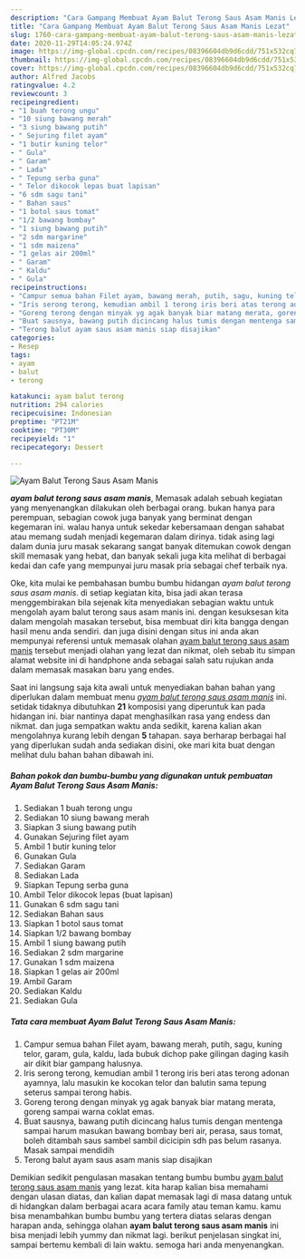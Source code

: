 ```yaml
---
description: "Cara Gampang Membuat Ayam Balut Terong Saus Asam Manis Lezat"
title: "Cara Gampang Membuat Ayam Balut Terong Saus Asam Manis Lezat"
slug: 1760-cara-gampang-membuat-ayam-balut-terong-saus-asam-manis-lezat
date: 2020-11-29T14:05:24.974Z
image: https://img-global.cpcdn.com/recipes/08396604db9d6cdd/751x532cq70/ayam-balut-terong-saus-asam-manis-foto-resep-utama.jpg
thumbnail: https://img-global.cpcdn.com/recipes/08396604db9d6cdd/751x532cq70/ayam-balut-terong-saus-asam-manis-foto-resep-utama.jpg
cover: https://img-global.cpcdn.com/recipes/08396604db9d6cdd/751x532cq70/ayam-balut-terong-saus-asam-manis-foto-resep-utama.jpg
author: Alfred Jacobs
ratingvalue: 4.2
reviewcount: 3
recipeingredient:
- "1 buah terong ungu"
- "10 siung bawang merah"
- "3 siung bawang putih"
- " Sejuring filet ayam"
- "1 butir kuning telor"
- " Gula"
- " Garam"
- " Lada"
- " Tepung serba guna"
- " Telor dikocok lepas buat lapisan"
- "6 sdm sagu tani"
- " Bahan saus"
- "1 botol saus tomat"
- "1/2 bawang bombay"
- "1 siung bawang putih"
- "2 sdm margarine"
- "1 sdm maizena"
- "1 gelas air 200ml"
- " Garam"
- " Kaldu"
- " Gula"
recipeinstructions:
- "Campur semua bahan Filet ayam, bawang merah, putih, sagu, kuning telor, garam, gula, kaldu, lada bubuk dichop pake gilingan daging kasih air dikit biar gampang halusnya."
- "Iris serong terong, kemudian ambil 1 terong iris beri atas terong adonan ayamnya, lalu masukin ke kocokan telor dan balutin sama tepung seterus sampai terong habis."
- "Goreng terong dengan minyak yg agak banyak biar matang merata, goreng sampai warna coklat emas."
- "Buat sausnya, bawang putih dicincang halus tumis dengan mentenga sampai harum masukan bawang bombay beri air, perasa, saus tomat, boleh ditambah saus sambel sambil dicicipin sdh pas belum rasanya. Masak sampai mendidih"
- "Terong balut ayam saus asam manis siap disajikan"
categories:
- Resep
tags:
- ayam
- balut
- terong

katakunci: ayam balut terong 
nutrition: 294 calories
recipecuisine: Indonesian
preptime: "PT21M"
cooktime: "PT30M"
recipeyield: "1"
recipecategory: Dessert

---
```



![Ayam Balut Terong Saus Asam Manis](https://img-global.cpcdn.com/recipes/08396604db9d6cdd/751x532cq70/ayam-balut-terong-saus-asam-manis-foto-resep-utama.jpg)

<b><i>ayam balut terong saus asam manis</i></b>, Memasak adalah sebuah kegiatan yang menyenangkan dilakukan oleh berbagai orang. bukan hanya para perempuan, sebagian cowok juga banyak yang berminat dengan kegemaran ini. walau hanya untuk sekedar kebersamaan dengan sahabat atau memang sudah menjadi kegemaran dalam dirinya. tidak asing lagi dalam dunia juru masak sekarang sangat banyak ditemukan cowok dengan skill memasak yang hebat, dan banyak sekali juga kita melihat di berbagai kedai dan cafe yang mempunyai juru masak pria sebagai chef terbaik nya.



Oke, kita mulai ke pembahasan bumbu bumbu hidangan <i>ayam balut terong saus asam manis</i>. di setiap kegiatan kita, bisa jadi akan terasa menggembirakan bila sejenak kita menyediakan sebagian waktu untuk mengolah ayam balut terong saus asam manis ini. dengan kesuksesan kita dalam mengolah masakan tersebut, bisa membuat diri kita bangga dengan hasil menu anda sendiri. dan juga disini dengan situs ini anda akan mempunyai referensi untuk memasak olahan <u>ayam balut terong saus asam manis</u> tersebut menjadi olahan yang lezat dan nikmat, oleh sebab itu simpan alamat website ini di handphone anda sebagai salah satu rujukan anda dalam memasak masakan baru yang endes.


Saat ini langsung saja kita awali untuk menyediakan bahan bahan yang diperlukan dalam membuat menu <u><i>ayam balut terong saus asam manis</i></u> ini. setidak tidaknya dibutuhkan <b>21</b> komposisi yang diperuntuk kan pada hidangan ini. biar nantinya dapat menghasilkan rasa yang endess dan nikmat. dan juga sempatkan waktu anda sedikit, karena kalian akan mengolahnya kurang lebih dengan <b>5</b> tahapan. saya berharap berbagai hal yang diperlukan sudah anda sediakan disini, oke mari kita buat dengan melihat dulu bahan bahan dibawah ini.

<!--inarticleads1-->

##### Bahan pokok dan bumbu-bumbu yang digunakan untuk pembuatan Ayam Balut Terong Saus Asam Manis:

1. Sediakan 1 buah terong ungu
1. Sediakan 10 siung bawang merah
1. Siapkan 3 siung bawang putih
1. Gunakan  Sejuring filet ayam
1. Ambil 1 butir kuning telor
1. Gunakan  Gula
1. Sediakan  Garam
1. Sediakan  Lada
1. Siapkan  Tepung serba guna
1. Ambil  Telor dikocok lepas (buat lapisan)
1. Gunakan 6 sdm sagu tani
1. Sediakan  Bahan saus
1. Siapkan 1 botol saus tomat
1. Siapkan 1/2 bawang bombay
1. Ambil 1 siung bawang putih
1. Sediakan 2 sdm margarine
1. Gunakan 1 sdm maizena
1. Siapkan 1 gelas air 200ml
1. Ambil  Garam
1. Sediakan  Kaldu
1. Sediakan  Gula




<!--inarticleads2-->

##### Tata cara membuat Ayam Balut Terong Saus Asam Manis:

1. Campur semua bahan Filet ayam, bawang merah, putih, sagu, kuning telor, garam, gula, kaldu, lada bubuk dichop pake gilingan daging kasih air dikit biar gampang halusnya.
1. Iris serong terong, kemudian ambil 1 terong iris beri atas terong adonan ayamnya, lalu masukin ke kocokan telor dan balutin sama tepung seterus sampai terong habis.
1. Goreng terong dengan minyak yg agak banyak biar matang merata, goreng sampai warna coklat emas.
1. Buat sausnya, bawang putih dicincang halus tumis dengan mentenga sampai harum masukan bawang bombay beri air, perasa, saus tomat, boleh ditambah saus sambel sambil dicicipin sdh pas belum rasanya. Masak sampai mendidih
1. Terong balut ayam saus asam manis siap disajikan




Demikian sedikit pengulasan masakan tentang bumbu bumbu <u>ayam balut terong saus asam manis</u> yang lezat. kita harap kalian bisa memahami dengan ulasan diatas, dan kalian dapat memasak lagi di masa datang untuk di hidangkan dalam berbagai acara acara family atau teman kamu. kamu bisa menambahkan bumbu bumbu yang tertera diatas selaras dengan harapan anda, sehingga olahan <b>ayam balut terong saus asam manis</b> ini bisa menjadi lebih yummy dan nikmat lagi. berikut penjelasan singkat ini, sampai bertemu kembali di lain waktu. semoga hari anda menyenangkan.
